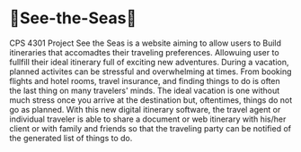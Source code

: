 # 🌊See-the-Seas🌊
CPS 4301 Project 
See the Seas is a website aiming to allow users to Build itineraries that accomadtes their traveling preferences. Allowuing user to fullfill their ideal itinerary full of exciting new adventures. During a vacation, planned activites can be stressful and overwhelming at times. From booking flights and hotel rooms, travel insurance, and finding things to do is often the last thing on many travelers' minds. The ideal vacation is one without much stress once you arrive at the destination but, oftentimes, things do not go as planned. With this new digital itinerary software, the travel agent or individual traveler is able to share a document or web itinerary with his/her client or with family and friends so that the traveling party can be notified of the generated list of things to do. 
